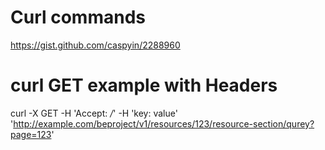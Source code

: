 # Curl commands
https://gist.github.com/caspyin/2288960

# curl GET example with Headers
curl -X GET -H 'Accept: */*' -H 'key: value' 'http://example.com/beproject/v1/resources/123/resource-section/qurey?page=123'

